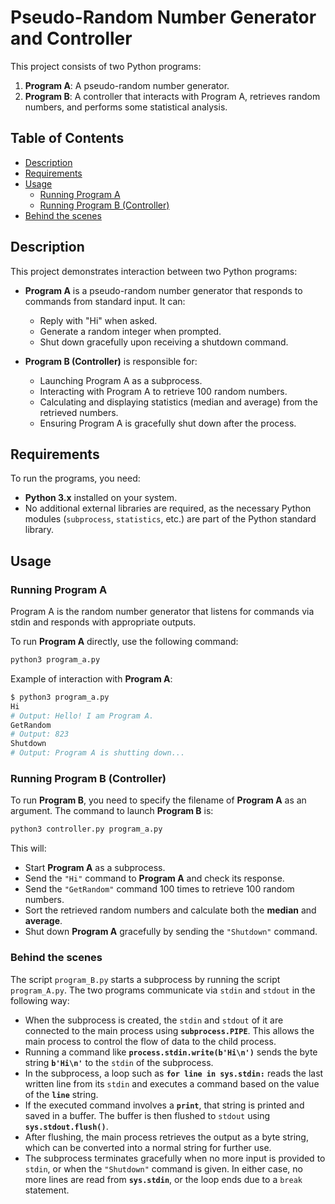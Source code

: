 # Pseudo-Random Number Generator and Controller

This project consists of two Python programs: 
1. **Program A**: A pseudo-random number generator.
2. **Program B**: A controller that interacts with Program A, retrieves random numbers, and performs some statistical analysis.

## Table of Contents
- [Description](#description)
- [Requirements](#requirements)
- [Usage](#usage)
  - [Running Program A](#running-program-a)
  - [Running Program B (Controller)](#running-program-b-controller)
- [Behind the scenes](#behind-the-scenes)

## Description

This project demonstrates interaction between two Python programs:
- **Program A** is a pseudo-random number generator that responds to commands from standard input. It can:
  - Reply with "Hi" when asked.
  - Generate a random integer when prompted.
  - Shut down gracefully upon receiving a shutdown command.

- **Program B (Controller)** is responsible for:
  - Launching Program A as a subprocess.
  - Interacting with Program A to retrieve 100 random numbers.
  - Calculating and displaying statistics (median and average) from the retrieved numbers.
  - Ensuring Program A is gracefully shut down after the process.

## Requirements

To run the programs, you need:
- **Python 3.x** installed on your system.
- No additional external libraries are required, as the necessary Python modules (`subprocess`, `statistics`, etc.) are part of the Python standard library.

## Usage

### Running Program A

Program A is the random number generator that listens for commands via stdin and responds with appropriate outputs. 

To run **Program A** directly, use the following command:

```bash
python3 program_a.py
```
Example of interaction with **Program A**:

```bash
$ python3 program_a.py
Hi
# Output: Hello! I am Program A.
GetRandom
# Output: 823
Shutdown
# Output: Program A is shutting down...
```

### Running Program B (Controller)
To run **Program B**, you need to specify the filename of **Program A** as an argument. The command to launch **Program B** is:

```bash
python3 controller.py program_a.py
```
This will:
- Start **Program A** as a subprocess.
- Send the `"Hi"` command to **Program A** and check its response.
- Send the `"GetRandom"` command 100 times to retrieve 100 random numbers.
- Sort the retrieved random numbers and calculate both the **median** and **average**.
- Shut down **Program A** gracefully by sending the `"Shutdown"` command.

### Behind the scenes

The script `program_B.py` starts a subprocess by running the script `program_A.py`. The two programs communicate via `stdin` and `stdout` in the following way:

- When the subprocess is created, the `stdin` and `stdout` of it are connected to the main process using **`subprocess.PIPE`**. This allows the main process to control the flow of data to the child process.
- Running a command like **`process.stdin.write(b'Hi\n')`** sends the byte string **`b'Hi\n'`** to the `stdin` of the subprocess.
- In the subprocess, a loop such as **`for line in sys.stdin:`** reads the last written line from its `stdin` and executes a command based on the value of the **`line`** string.
- If the executed command involves a **`print`**, that string is printed and saved in a buffer. The buffer is then flushed to `stdout` using **`sys.stdout.flush()`**.
- After flushing, the main process retrieves the output as a byte string, which can be converted into a normal string for further use.
- The subprocess terminates gracefully when no more input is provided to `stdin`, or when the `"Shutdown"` command is given. In either case, no more lines are read from **`sys.stdin`**, or the loop ends due to a `break` statement.
